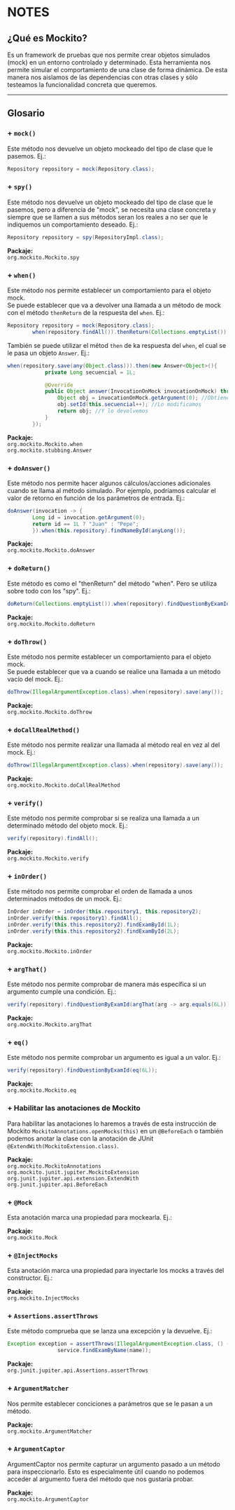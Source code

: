 # NOTES

## ¿Qué es Mockito?
Es un framework de pruebas que nos permite crear objetos simulados (mock) en un entorno controlado y determinado. Esta herramienta nos permite simular el comportamiento de una clase de forma dinámica. De esta manera nos aislamos de las dependencias con otras clases y sólo testeamos la funcionalidad concreta que queremos.  

---

## Glosario

### + `mock()`
Este método nos devuelve un objeto mockeado del tipo de clase que le pasemos. Ej.:  
```java
Repository repository = mock(Repository.class);
```

### + `spy()`
Este método nos devuelve un objeto mockeado del tipo de clase que le pasemos, pero a diferencia de "mock", se necesita una clase concreta y siempre que se llamen a sus métodos seran los reales a no ser que le indiquemos un comportamiento deseado. Ej.:  
```java
Repository repository = spy(RepositoryImpl.class);
```

**Packaje:**  
`org.mockito.Mockito.spy`

### + `when()`
Este método nos permite establecer un comportamiento para el objeto mock.   
Se puede establecer que va a devolver una llamada a un método de mock con el método `thenReturn` de la respuesta del `when`. Ej.:
```java
Repository repository = mock(Repository.class);
        when(repository.findAll()).thenReturn(Collections.emptyList());
```
También se puede utilizar el métod `then` de ka respuesta del `when`, el cual se le pasa un objeto `Answer`. Ej.:  
```java
when(repository.save(any(Object.class))).then(new Answer<Object>(){
            private Long secuencial = 1L;

            @Override
            public Object answer(InvocationOnMock invocationOnMock) throws Throwable {
                Object obj = invocationOnMock.getArgument(0); //Obtiene el parámetro de la llamada del mock
                obj.setId(this.secuencial++); //Lo modificamos
                return obj; //Y lo devolvemos
            }
        });
```

**Packaje:**  
`org.mockito.Mockito.when`  
`org.mockito.stubbing.Answer`  

### + `doAnswer()`
Este método nos permite hacer algunos cálculos/acciones adicionales cuando se llama al método simulado. Por ejemplo, podríamos calcular el valor de retorno en función de los parámetros de entrada. Ej.:
```java
doAnswer(invocation -> {
        Long id = invocation.getArgument(0);
        return id == 1L ? "Juan" : "Pepe";
        }).when(this.repository).findNameById(anyLong());
```

**Packaje:**  
`org.mockito.Mockito.doAnswer`    

### + `doReturn()`
Este método es como el "thenReturn" del método "when". Pero se utiliza sobre todo con los "spy". Ej.:
```java
doReturn(Collections.emptyList()).when(repository).findQuestionByExamId(anyLong());
```

**Packaje:**  
`org.mockito.Mockito.doReturn`  

### + `doThrow()`
Este método nos permite establecer un comportamiento para el objeto mock.   
Se puede establecer que va a cuando se realice una llamada a un método vacío del mock. Ej.:
```java
doThrow(IllegalArgumentException.class).when(repository).save(any());
```

**Packaje:**  
`org.mockito.Mockito.doThrow`  

### + `doCallRealMethod()`
Este método nos permite realizar una llamada al método real en vez al del mock. Ej.:
```java
doThrow(IllegalArgumentException.class).when(repository).save(any());
```

**Packaje:**  
`org.mockito.Mockito.doCallRealMethod`  

### + `verify()`
Este método nos permite comprobar si se realiza una llamada a un determinado método del objeto mock. Ej.:
```java
verify(repository).findAll();
```

**Packaje:**  
`org.mockito.Mockito.verify`

### + `inOrder()`
Este método nos permite comprobar el orden de llamada a unos determinados métodos de un mock. Ej.:
```java
InOrder inOrder = inOrder(this.repository1, this.repository2);
inOrder.verify(this.repository1).findAll();
inOrder.verify(this.this.repository2).findExamById(1L);
inOrder.verify(this.this.repository2).findExamById(2L);
```

**Packaje:**  
`org.mockito.Mockito.inOrder`

### + `argThat()`
Este método nos permite comprobar de manera más específica si un argumento cumple una condición. Ej.:
```java
verify(repository).findQuestionByExamId(argThat(arg -> arg.equals(6L)));
```

**Packaje:**  
`org.mockito.Mockito.argThat`

### + `eq()`
Este método nos permite comprobar un argumento es igual a un valor. Ej.:
```java
verify(repository).findQuestionByExamId(eq(6L));
```

**Packaje:**  
`org.mockito.Mockito.eq`

### + Habilitar las anotaciones de Mockito
Para habilitar las anotaciones lo haremos a través de esta instrucción de Mockito `MockitoAnnotations.openMocks(this)` en un `@BeforeEach` o también podemos anotar la clase con la anotación de JUnit `@ExtendWith(MockitoExtension.class)`.

**Packaje:**  
`org.mockito.MockitoAnnotations`  
`org.mockito.junit.jupiter.MockitoExtension`  
`org.junit.jupiter.api.extension.ExtendWith`  
`org.junit.jupiter.api.BeforeEach`

### + `@Mock`
Esta anotación marca una propiedad para mockearla. Ej.:

**Packaje:**  
`org.mockito.Mock`

### + `@InjectMocks`
Esta anotación marca una propiedad para inyectarle los mocks a través del constructor. Ej.:

**Packaje:**  
`org.mockito.InjectMocks`

### + `Assertions.assertThrows`
Este método comprueba que se lanza una excepción y la devuelve. Ej.:  
```java
Exception exception = assertThrows(IllegalArgumentException.class, () ->
                service.findExamByName(name));
```

**Packaje:**  
`org.junit.jupiter.api.Assertions.assertThrows`

### + `ArgumentMatcher`
Nos permite establecer conciciones a parámetros que se le pasan a un método.

**Packaje:**  
`org.mockito.ArgumentMatcher`

### + `ArgumentCaptor`
ArgumentCaptor nos permite capturar un argumento pasado a un método para inspeccionarlo. Esto es especialmente útil cuando no podemos acceder al argumento fuera del método que nos gustaría probar.

**Packaje:**  
`org.mockito.ArgumentCaptor`